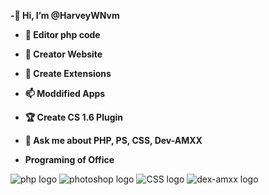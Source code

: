 <b>-👋 Hi, I’m @HarveyWNvm
- 👀 Editor php code
- 🌱 Creator Website
- 💞️ Create Extensions
- 📫 Moddified Apps
- 🏆 Create CS 1.6 Plugin
- 💬 Ask me about PHP, PS, CSS, Dev-AMXX </b>

- <b>Programing of Office</b>


<img src="https://i.imgur.com/b6xYwwn.jpg" alt="php logo" />  <img src="https://i.imgur.com/uAjogjT.png" alt="photoshop logo" />    <img src="https://i.imgur.com/vMlPUDC.png" alt="CSS logo" />   <img src="https://i.imgur.com/K5Q7vOB.png" alt="dex-amxx logo" />  

